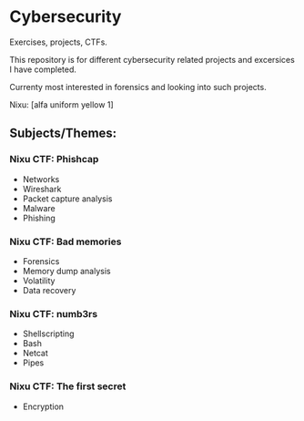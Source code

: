 # Cybersecurity
Exercises, projects, CTFs.

This repository is for different cybersecurity related projects and excersices I have completed. 

Currenty most interested in forensics and looking into such projects.

Nixu: [alfa uniform yellow 1]

## Subjects/Themes:

### Nixu CTF: Phishcap
* Networks
* Wireshark
* Packet capture analysis
* Malware
* Phishing

### Nixu CTF: Bad memories 
* Forensics 
* Memory dump analysis 
* Volatility 
* Data recovery

### Nixu CTF: numb3rs 
* Shellscripting
* Bash
* Netcat
* Pipes

### Nixu CTF: The first secret 
* Encryption
